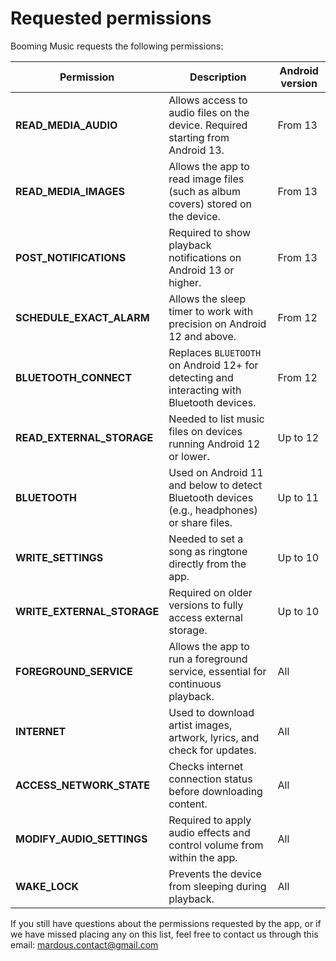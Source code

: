 # Requested permissions

Booming Music requests the following permissions:

| Permission                   | Description                                                                                 | Android version |
|------------------------------|---------------------------------------------------------------------------------------------|-----------------|
| **READ\_MEDIA\_AUDIO**       | Allows access to audio files on the device. Required starting from Android 13.              | From 13         |
| **READ\_MEDIA\_IMAGES**      | Allows the app to read image files (such as album covers) stored on the device.             | From 13         |
| **POST\_NOTIFICATIONS**      | Required to show playback notifications on Android 13 or higher.                            | From 13         |
| **SCHEDULE\_EXACT\_ALARM**   | Allows the sleep timer to work with precision on Android 12 and above.                      | From 12         |
| **BLUETOOTH\_CONNECT**       | Replaces `BLUETOOTH` on Android 12+ for detecting and interacting with Bluetooth devices.   | From 12         |
| **READ\_EXTERNAL\_STORAGE**  | Needed to list music files on devices running Android 12 or lower.                          | Up to 12        |
| **BLUETOOTH**                | Used on Android 11 and below to detect Bluetooth devices (e.g., headphones) or share files. | Up to 11        |
| **WRITE\_SETTINGS**          | Needed to set a song as ringtone directly from the app.                                     | Up to 10        |
| **WRITE\_EXTERNAL\_STORAGE** | Required on older versions to fully access external storage.                                | Up to 10        |
| **FOREGROUND\_SERVICE**      | Allows the app to run a foreground service, essential for continuous playback.              | All             |
| **INTERNET**                 | Used to download artist images, artwork, lyrics, and check for updates.                     | All             |
| **ACCESS\_NETWORK\_STATE**   | Checks internet connection status before downloading content.                               | All             |
| **MODIFY\_AUDIO\_SETTINGS**  | Required to apply audio effects and control volume from within the app.                     | All             |
| **WAKE\_LOCK**               | Prevents the device from sleeping during playback.                                          | All             |

If you still have questions about the permissions requested by the app, or if we have missed placing any on this list, feel free to contact us through this email: mardous.contact@gmail.com